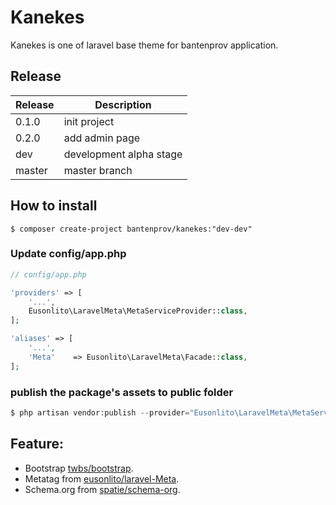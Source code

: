 # Kanekes

Kanekes is one of laravel base theme for bantenprov application.

## Release

| Release  | Description             |
|----------|-------------------------|
| 0.1.0    | init project            |
| 0.2.0    | add admin page          |
| dev      | development alpha stage |
| master   | master branch           |

## How to install

```
$ composer create-project bantenprov/kanekes:"dev-dev"
```

### Update config/app.php

```php
// config/app.php

'providers' => [
    '...',
    Eusonlito\LaravelMeta\MetaServiceProvider::class,
];

'aliases' => [
    '...',
    'Meta'    => Eusonlito\LaravelMeta\Facade::class,
];
```

### publish the package's assets to public folder

```php
$ php artisan vendor:publish --provider="Eusonlito\LaravelMeta\MetaServiceProvider"
```

## Feature:

- Bootstrap [twbs/bootstrap](https://github.com/twbs/bootstrap/).
- Metatag from [eusonlito/laravel-Meta](https://github.com/eusonlito/laravel-Meta).
- Schema.org from [spatie/schema-org](https://github.com/spatie/schema-org).
